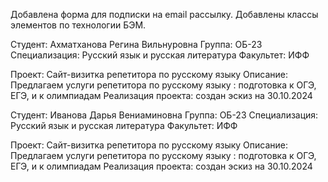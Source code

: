 Добавлена форма для подписки на email рассылку. 
Добавлены классы элементов по технологии БЭМ.

Студент: Ахматханова Регина Вильнуровна 
Группа: ОБ-23
Специализация: Русский язык и русская литература 
Факультет: ИФФ

Проект: Сайт-визитка репетитора по русскому языку
Описание: Предлагаем услуги репетитора по русскому языку : подготовка к ОГЭ, ЕГЭ, и к олимпиадам
Реализация проекта: создан эскиз на 30.10.2024

Студент: Иванова Дарья Вениаминовна
Группа: ОБ-23
Специализация: Русский язык и русская литература 
Факультет: ИФФ

Проект: Сайт-визитка репетитора по русскому языку
Описание: Предлагаем услуги репетитора по русскому языку : подготовка к ОГЭ, ЕГЭ, и к олимпиадам
Реализация проекта: создан эскиз на 30.10.2024
